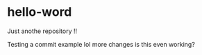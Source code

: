 # hello-word
Just anothe repository !!

Testing a commit example
lol
more changes
is this even working?
